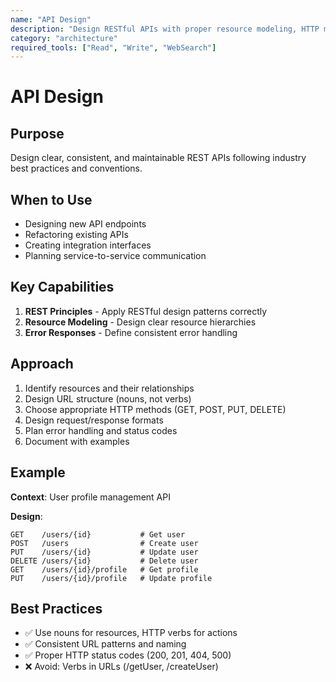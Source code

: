 ```yaml
---
name: "API Design"
description: "Design RESTful APIs with proper resource modeling, HTTP methods, error handling, and clear contracts following REST principles"
category: "architecture"
required_tools: ["Read", "Write", "WebSearch"]
---
```


# API Design

## Purpose
Design clear, consistent, and maintainable REST APIs following industry best practices and conventions.

## When to Use
- Designing new API endpoints
- Refactoring existing APIs
- Creating integration interfaces
- Planning service-to-service communication

## Key Capabilities
1. **REST Principles** - Apply RESTful design patterns correctly
2. **Resource Modeling** - Design clear resource hierarchies
3. **Error Responses** - Define consistent error handling

## Approach
1. Identify resources and their relationships
2. Design URL structure (nouns, not verbs)
3. Choose appropriate HTTP methods (GET, POST, PUT, DELETE)
4. Design request/response formats
5. Plan error handling and status codes
6. Document with examples

## Example
**Context**: User profile management API

**Design**:
````
GET    /users/{id}           # Get user
POST   /users                # Create user
PUT    /users/{id}           # Update user
DELETE /users/{id}           # Delete user
GET    /users/{id}/profile   # Get profile
PUT    /users/{id}/profile   # Update profile
````

## Best Practices
- ✅ Use nouns for resources, HTTP verbs for actions
- ✅ Consistent URL patterns and naming
- ✅ Proper HTTP status codes (200, 201, 404, 500)
- ❌ Avoid: Verbs in URLs (/getUser, /createUser)